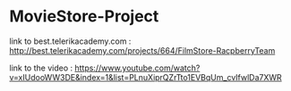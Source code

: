 # MovieStore-Project
 
 link to best.telerikacademy.com : http://best.telerikacademy.com/projects/664/FilmStore-RacpberryTeam 
 
 link to the video : https://www.youtube.com/watch?v=xIUdooWW3DE&index=1&list=PLnuXiprQZrTto1EVBqUm_cvIfwlDa7XWR

